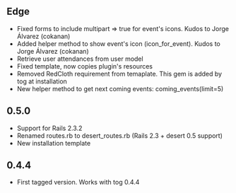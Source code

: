 Edge
----

* Fixed forms to include multipart => true for event's icons. Kudos to Jorge Álvarez (cokanan)
* Added helper method to show event's icon (icon_for_event). Kudos to Jorge Álvarez (cokanan)
* Retrieve user attendances from user model
* Fixed template, now copies plugin's resources
* Removed RedCloth requirement from temaplate. This gem is added by tog at installation
* New helper method to get next coming events: coming_events(limit=5)

0.5.0
----

* Support for Rails 2.3.2
* Renamed routes.rb to desert_routes.rb (Rails 2.3 + desert 0.5 support)
* New installation template

0.4.4
----

* First tagged version. Works with tog 0.4.4
